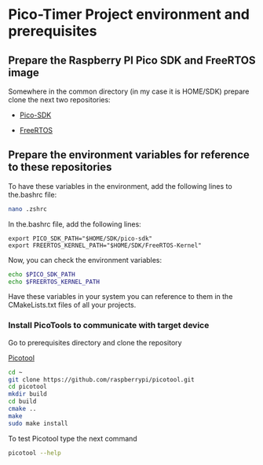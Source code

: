 # Pico-Timer Project environment and prerequisites

## Prepare the Raspberry PI Pico SDK and FreeRTOS image

Somewhere in the common directory (in my case it is HOME/SDK) prepare clone the next two repositories:

- [Pico-SDK](https://github.com/raspberrypi/pico-sdk)

- [FreeRTOS](https://github.com/FreeRTOS/FreeRTOS-Kernel)

## Prepare the environment variables for reference to these repositories

To have these variables in the environment, add the following lines to the.bashrc file:

```bash
nano .zshrc
```

In the.bashrc file, add the following lines:

```text
export PICO_SDK_PATH="$HOME/SDK/pico-sdk"
export FREERTOS_KERNEL_PATH="$HOME/SDK/FreeRTOS-Kernel"
```

Now,  you can check the environment variables:

```bash
echo $PICO_SDK_PATH
echo $FREERTOS_KERNEL_PATH
```

Have these variables in your system you can reference to them in the CMakeLists.txt files of all your projects.

### Install PicoTools to communicate with target device

Go to prerequisites directory and clone the repository

[Picotool](https://github.com/raspberrypi/picotool)

```bash
cd ~
git clone https://github.com/raspberrypi/picotool.git
cd picotool
mkdir build
cd build
cmake ..
make
sudo make install
```

To test Picotool type the next command

```bash
picotool --help
```
